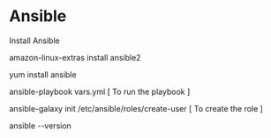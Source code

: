 # Ansible

Install Ansible

amazon-linux-extras install ansible2

yum install ansible 


ansible-playbook vars.yml [ To run the playbook ]

ansible-galaxy init /etc/ansible/roles/create-user [ To create the role ]

ansible --version
